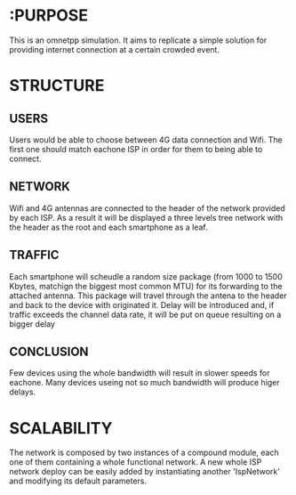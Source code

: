 :PURPOSE
=======
This is an omnetpp simulation. It aims to replicate a simple solution for providing internet connection at a certain crowded event.

STRUCTURE
=========
## USERS ##
Users would be able to choose between 4G data connection and Wifi. The first one should match eachone ISP in order for them to being able to connect.

## NETWORK ##
Wifi and 4G antennas are connected to the header of the network provided by each ISP. As a result it  will be displayed a three levels tree network with the header as the root and each smartphone as a leaf.

## TRAFFIC ##
Each smartphone will scheudle a random size package (from 1000 to 1500 Kbytes, matchign the biggest most common MTU) for its forwarding to the attached antenna. This package will travel through the antena to the header and back to the device with originated it. Delay will be introduced and, if traffic exceeds the channel data rate, it will be put on queue resulting on a bigger delay

## CONCLUSION ##
Few devices using the whole bandwidth will result in slower speeds for eachone.
Many devices useing not so much bandwidth will produce higer delays.

SCALABILITY
=========== 
The network is composed by two instances of a compound module, each one of them containing a whole functional network. A new whole ISP network deploy can be easily added by instantiating another 'IspNetwork' and modifying its default parameters.

